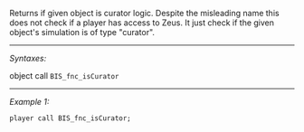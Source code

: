 Returns if given object is curator logic. Despite the misleading name this does not check if a player has access to Zeus. It just check if the given object's simulation is of type "curator".


---
*Syntaxes:*

object call `BIS_fnc_isCurator`

---
*Example 1:*

```sqf
player call BIS_fnc_isCurator;
```